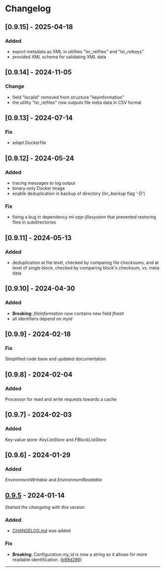 # Changelog

## [0.9.15] - 2025-04-18

### Added

- export metadata as XML in utilities "lxr_relfiles" and "lxr_relkeys"
- provided XML schema for validating XML data


## [0.9.14] - 2024-11-05

### Change

- field "localid" removed from structure "keyinformation"
- the utility "lxr_relfiles" now outputs file meta data in CSV format


## [0.9.13] - 2024-07-14

### Fix

- adapt Dockerfile


## [0.9.12] - 2024-05-24

### Added

- tracing messages to log output
- binary-only Docker image
- enable deduplication in backup of directory (_lxr\_backup_ flag '-D')

### Fix

- fixing a bug in dependency _ml-cpp-filesystem_ that prevented restoring files in subdirectories


## [0.9.11] - 2024-05-13

### Added

- deduplication at file level, checked by comparing file checksums, and at level of single block, checked by comparing block's checksum, vs. meta data


## [0.9.10] - 2024-04-30

### Added

- **Breaking:** _fileinformation_ now contains new field _fhash_
- all identifiers depend on _myid_


## [0.9.9] - 2024-02-18

### Fix

Simplified code base and updated documentation


## [0.9.8] - 2024-02-04

### Added

Processor for read and write requests towards a cache


## [0.9.7] - 2024-02-03

### Added

Key-value store: _KeyListStore_ and _FBlockListStore_


## [0.9.6] - 2024-01-29

### Added

_EnvironmentWritable_ and _EnvironmentReadable_


## [0.9.5] - 2024-01-14

_Started the changelog with this version_

### Added

- [CHANGELOG.md](CHANGELOG.md) was added

### Fix

- **Breaking:** Configuration.my_id is now a string so it allows for more readable identification. ([b99d286](https://github.com/eLyKseeR/elykseer-ml/commit/b99d286df15f345d6029c998d5fc7f8a4cebba53))


----

[0.9.5]: https://github.com/eLyKseeR/elykseer-ml/releases/tag/v0.9.5